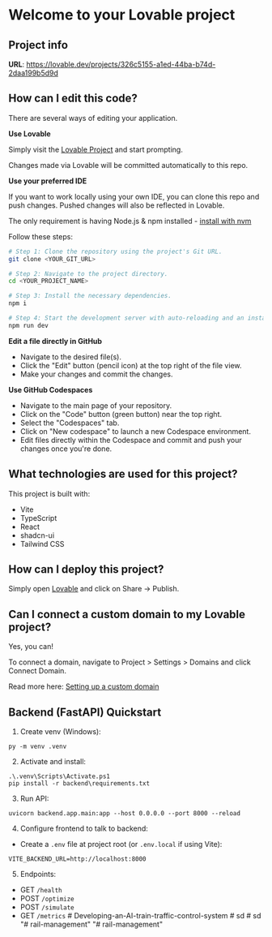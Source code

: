 # Welcome to your Lovable project

## Project info

**URL**: https://lovable.dev/projects/326c5155-a1ed-44ba-b74d-2daa199b5d9d

## How can I edit this code?

There are several ways of editing your application.

**Use Lovable**

Simply visit the [Lovable Project](https://lovable.dev/projects/326c5155-a1ed-44ba-b74d-2daa199b5d9d) and start prompting.

Changes made via Lovable will be committed automatically to this repo.

**Use your preferred IDE**

If you want to work locally using your own IDE, you can clone this repo and push changes. Pushed changes will also be reflected in Lovable.

The only requirement is having Node.js & npm installed - [install with nvm](https://github.com/nvm-sh/nvm#installing-and-updating)

Follow these steps:

```sh
# Step 1: Clone the repository using the project's Git URL.
git clone <YOUR_GIT_URL>

# Step 2: Navigate to the project directory.
cd <YOUR_PROJECT_NAME>

# Step 3: Install the necessary dependencies.
npm i

# Step 4: Start the development server with auto-reloading and an instant preview.
npm run dev
```

**Edit a file directly in GitHub**

- Navigate to the desired file(s).
- Click the "Edit" button (pencil icon) at the top right of the file view.
- Make your changes and commit the changes.

**Use GitHub Codespaces**

- Navigate to the main page of your repository.
- Click on the "Code" button (green button) near the top right.
- Select the "Codespaces" tab.
- Click on "New codespace" to launch a new Codespace environment.
- Edit files directly within the Codespace and commit and push your changes once you're done.

## What technologies are used for this project?

This project is built with:

- Vite
- TypeScript
- React
- shadcn-ui
- Tailwind CSS

## How can I deploy this project?

Simply open [Lovable](https://lovable.dev/projects/326c5155-a1ed-44ba-b74d-2daa199b5d9d) and click on Share -> Publish.

## Can I connect a custom domain to my Lovable project?

Yes, you can!

To connect a domain, navigate to Project > Settings > Domains and click Connect Domain.

Read more here: [Setting up a custom domain](https://docs.lovable.dev/features/custom-domain#custom-domain)

## Backend (FastAPI) Quickstart

1. Create venv (Windows):
```
py -m venv .venv
```

2. Activate and install:
```
.\.venv\Scripts\Activate.ps1
pip install -r backend\requirements.txt
```

3. Run API:
```
uvicorn backend.app.main:app --host 0.0.0.0 --port 8000 --reload
```

4. Configure frontend to talk to backend:
- Create a `.env` file at project root (or `.env.local` if using Vite):
```
VITE_BACKEND_URL=http://localhost:8000
```

5. Endpoints:
- GET `/health`
- POST `/optimize`
- POST `/simulate`
- GET `/metrics`
#   D e v e l o p i n g - a n - A I - t r a i n - t r a f f i c - c o n t r o l - s y s t e m  
 #   s d  
 #   s d  
 "# rail-management" 
"# rail-management" 
